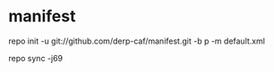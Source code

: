 # manifest
repo init -u git://github.com/derp-caf/manifest.git -b p -m default.xml


repo sync -j69
